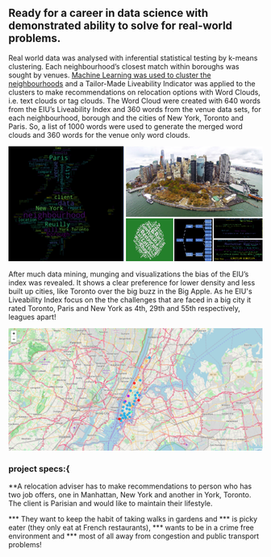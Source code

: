 ## Ready for a career in data science with demonstrated ability to solve for real-world problems. 

Real world data was analysed with inferential statistical testing by k-means clustering. Each neighbourhood’s closest match within boroughs was 
sought by venues. [Machine Learning was used to cluster the neighbourhoods](https://github.com/lindangulopez/Coursera_Capstone/blob/master/LeafletMap.png) and a Tailor-Made Liveability Indicator was applied to the clusters to 
make recommendations on relocation options with Word Clouds, i.e. text clouds or tag clouds.  The Word Cloud were created with 640 words from the 
EIU’s Liveability Index and 360 words from the venue data sets, for each neighbourhood, borough and the cities of New York, Toronto and Paris. 
So, a list of 1000 words were used to generate the merged word clouds and 360 words for the venue only word clouds.

![Tailor-Made Liveability Indicator ](https://github.com/lindangulopez/Coursera_Capstone/blob/master/IBM_DSP.png?raw=true)

After much data mining, munging and visualizations the bias of the EIU’s index was revealed. It shows a clear preference for lower density and
less built up cities, like Toronto over the big buzz in the Big Apple. As he EIU's Liveability Index focus on the the challenges that are faced 
in a big city it rated Toronto, Paris and New York as 4th, 29th and 55th respectively, leagues apart!

![Leaflet Map](https://github.com/lindangulopez/Coursera_Capstone/blob/master/LeafletMap.png?raw=true)

### project specs:{
**A relocation adviser has to make recommendations to person who has two job offers, one in Manhattan, New York and another in York, Toronto. The client is Parisian and would like to maintain their lifestyle.

*** They want to keep the habit of taking walks in gardens and *** is picky eater (they only eat at French restaurants), *** wants to be in a crime free environment and *** most of all away from congestion and public transport problems!
